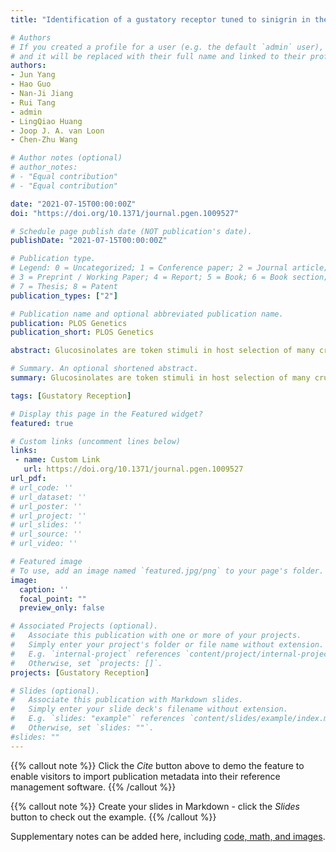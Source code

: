 ```yaml
---
title: "Identification of a gustatory receptor tuned to sinigrin in the cabbage butterfly Pieris rapae"

# Authors
# If you created a profile for a user (e.g. the default `admin` user), write the username (folder name) here 
# and it will be replaced with their full name and linked to their profile.
authors:
- Jun Yang
- Hao Guo
- Nan-Ji Jiang
- Rui Tang
- admin
- LingQiao Huang
- Joop J. A. van Loon
- Chen-Zhu Wang

# Author notes (optional)
# author_notes:
# - "Equal contribution"
# - "Equal contribution"

date: "2021-07-15T00:00:00Z"
doi: "https://doi.org/10.1371/journal.pgen.1009527"

# Schedule page publish date (NOT publication's date).
publishDate: "2021-07-15T00:00:00Z"

# Publication type.
# Legend: 0 = Uncategorized; 1 = Conference paper; 2 = Journal article;
# 3 = Preprint / Working Paper; 4 = Report; 5 = Book; 6 = Book section;
# 7 = Thesis; 8 = Patent
publication_types: ["2"]

# Publication name and optional abbreviated publication name.
publication: PLOS Genetics
publication_short: PLOS Genetics

abstract: Glucosinolates are token stimuli in host selection of many crucifer specialist insects, but the underlying molecular basis for host selection in these insects remains enigmatic. Using a combination of behavioral, electrophysiological, and molecular methods, we investigate glucosinolate receptors in the cabbage butterfly Pieris rapae. Sinigrin, as a potent feeding stimulant, elicited activity in larval maxillary lateral sensilla styloconica, as well as in adult medial tarsal sensilla. Two P. rapae gustatory receptor genes PrapGr28 and PrapGr15 were identified with high expression in female tarsi, and the subsequent functional analyses showed that Xenopus oocytes only expressing PrapGr28 had specific responses to sinigrin; when ectopically expressed in Drosophila sugar sensing neurons, PrapGr28 conferred sinigrin sensitivity to these neurons. RNA interference experiments further showed that knockdown of PrapGr28 reduced the sensitivity of adult medial tarsal sensilla to sinigrin. Taken together, we conclude that PrapGr28 is a gustatory receptor tuned to sinigrin in P. rapae, which paves the way for revealing the molecular basis of the relationships between crucifer plants and their specialist insects.

# Summary. An optional shortened abstract.
summary: Glucosinolates are token stimuli in host selection of many crucifer specialist insects, but the underlying molecular basis for host selection in these insects remains enigmatic.

tags: [Gustatory Reception]

# Display this page in the Featured widget?
featured: true

# Custom links (uncomment lines below)
links:
 - name: Custom Link
   url: https://doi.org/10.1371/journal.pgen.1009527
url_pdf:
# url_code: ''
# url_dataset: ''
# url_poster: ''
# url_project: ''
# url_slides: ''
# url_source: ''
# url_video: ''

# Featured image
# To use, add an image named `featured.jpg/png` to your page's folder. 
image:
  caption: ''
  focal_point: ""
  preview_only: false

# Associated Projects (optional).
#   Associate this publication with one or more of your projects.
#   Simply enter your project's folder or file name without extension.
#   E.g. `internal-project` references `content/project/internal-project/index.md`.
#   Otherwise, set `projects: []`.
projects: [Gustatory Reception]

# Slides (optional).
#   Associate this publication with Markdown slides.
#   Simply enter your slide deck's filename without extension.
#   E.g. `slides: "example"` references `content/slides/example/index.md`.
#   Otherwise, set `slides: ""`.
#slides: ""
---
```


{{% callout note %}}
Click the *Cite* button above to demo the feature to enable visitors to import publication metadata into their reference management software.
{{% /callout %}}

{{% callout note %}}
Create your slides in Markdown - click the *Slides* button to check out the example.
{{% /callout %}}

Supplementary notes can be added here, including [code, math, and images](https://wowchemy.com/docs/writing-markdown-latex/).
